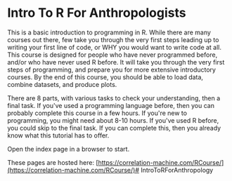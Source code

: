 # Intro To R For Anthropologists

This is a basic introduction to programming in R. While there are many courses out there, few take you through the very first steps leading up to writing your first line of code, or WHY you would want to write code at all. This course is designed for people who have never programmed before, and/or who have never used R before. It will take you through the very first steps of programming, and prepare you for more extensive introductory courses. By the end of this course, you should be able to load data, combine datasets, and produce plots.

There are 8 parts, with various tasks to check your understanding, then a final task. If you've used a programming language before, then you can probably complete this course in a few hours. If you're new to programming, you might need about 8-10 hours. If you've used R before, you could skip to the final task. If you can complete this, then you already know what this tutorial has to offer.

Open the index page in a browser to start.

These pages are hosted here: [https://correlation-machine.com/RCourse/](https://correlation-machine.com/RCourse/)# IntroToRForAnthropology
